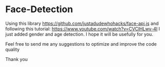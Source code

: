 # Face-Detection
Using this library https://github.com/justadudewhohacks/face-api.js and following this tutorial: https://www.youtube.com/watch?v=CVClHLwv-4I I just added gender and age detection.
I hope it will be usefully for you.

Feel free to send me any suggestions to optimize and improve the code quality

Thank you
